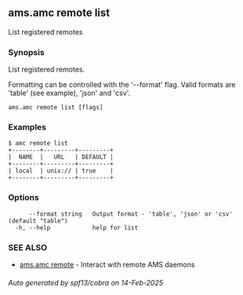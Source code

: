 ## ams.amc remote list

List registered remotes

### Synopsis

List registered remotes.

Formatting can be controlled with the '--format' flag.
Valid formats are 'table' (see example), 'json' and 'csv'.

```
ams.amc remote list [flags]
```

### Examples

```
$ amc remote list
+--------+---------+---------+
|  NAME  |   URL   | DEFAULT |
+--------+---------+---------+
| local  | unix:// | true    |
+--------+---------+---------+

```

### Options

```
      --format string   Output format - 'table', 'json' or 'csv' (default "table")
  -h, --help            help for list
```

### SEE ALSO

* [ams.amc remote](ams.amc_remote.md)	 - Interact with remote AMS daemons

###### Auto generated by spf13/cobra on 14-Feb-2025
